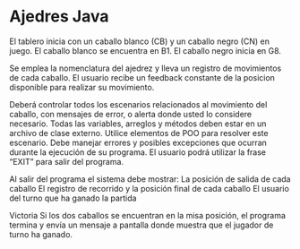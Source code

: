 # Ajedres Java
El tablero inicia con un caballo blanco (CB) y un caballo negro (CN) en juego. El caballo blanco se encuentra en B1. El caballo negro inicia en G8.

Se emplea la nomenclatura del ajedrez y lleva un registro de movimientos de cada caballo.
El usuario recibe un feedback constante de la posicion disponible para realizar su movimiento.

Deberá controlar todos los escenarios relacionados al movimiento del caballo, con mensajes de error, o alerta donde usted lo considere necesario.
Todas las variables, arreglos y métodos deben estar en un archivo de clase externo. 
Utilice elementos de POO para resolver este escenario. 
Debe manejar errores y posibles excepciones que ocurran durante la ejecución de su programa.
El usuario podrá utilizar la frase “EXIT” para salir del programa. 

Al salir del programa el sistema debe mostrar: 
La posición de salida de cada caballo
El registro de recorrido y la posición final de cada caballo
El usuario del turno que ha ganado la partida


Victoria
Si los dos caballos se encuentran en la misa posición, el programa termina y envía un mensaje a pantalla donde muestra que el jugador de turno ha ganado. 
